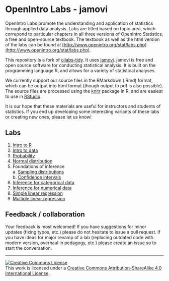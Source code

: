 OpenIntro Labs - jamovi
==============

OpenIntro Labs promote the understanding and application of statistics through 
applied data analysis. Labs are titled based on topic area, which correpond to 
particular chapters in all three versions of OpenIntro Statistics, a free and 
open-source textbook. The textbook as well as the html version of the labs can
be found at [http://www.openintro.org/stat/labs.php](http://www.openintro.org/stat/labs.php).

This repository is a fork of [oilabs-tidy](https://github.com/OpenIntroStat/oilabs-tidy). 
It uses [jamovi](https://www.jamovi.org/). jamovi is free and open source software for conducting statistical analysis. It is built on the programming language R, and allows for a variety of statistical analyses.

We currently support our source files in the RMarkdown (.Rmd) format, which can be output into
html format (though output to pdf is also possible). The source files are processed
using the [knitr](http://yihui.name/knitr/) package in R, and are easiest to use in [RStudio](https://www.rstudio.com/products/rstudio/download/).

It is our hope that these materials are useful for instructors and students of 
statistics.  If you end up developing some interesting variants of these labs or 
creating new ones, please let us know!

## Labs

1. [Intro to R](http://openintrostat.github.io/oilabs-jamovi/01_intro_to_jamovi/intro_to_jamovi.html)
2. [Intro to data](http://openintrostat.github.io/oilabs-jamovi/02_intro_to_data/intro_to_data.html)
4. [Probability](http://openintrostat.github.io/oilabs-jamovi/03_probability/probability.html)
3. [Normal distribution](http://openintrostat.github.io/oilabs-jamovi/04_normal_distribution/normal_distribution.html)
5. Foundations of inference  
  a. [Sampling distributions](https://openintro.shinyapps.io/sampling_distributions_jamovi)  
  b. [Confidence intervals](https://openintro.shinyapps.io/confidence_intervals_jamovi)
6. [Inference for categorical data](https://openintro.shinyapps.io/inf_for_categorical_data_jamovi)
7. [Inference for numerical data](http://openintrostat.github.io/oilabs-jamovi/07_inf_for_numerical_data/inf_for_numerical_data.html)
8. [Simple linear regression](http://openintrostat.github.io/oilabs-jamovi/08_simple_regression/simple_regression.html)
9. [Multiple linear regression](http://openintrostat.github.io/oilabs-jamovi/09_multiple_regression/multiple_regression.html)

## Feedback / collaboration

Your feedback is most welcomed! If you have suggestions for minor updates (fixing
typos, etc.) please do not hesitate to issue a pull request. If you have ideas for
major revamp of a lab (replacing outdated code with modern version, overhaul in 
pedagogy, etc.) please create an issue so to start the conversation.


* * *

<a rel="license" href="http://creativecommons.org/licenses/by-sa/4.0/"><img alt="Creative Commons License" style="border-width:0" src="https://i.creativecommons.org/l/by-sa/4.0/88x31.png" /></a><br />This work is licensed under a <a rel="license" href="http://creativecommons.org/licenses/by-sa/4.0/">Creative Commons Attribution-ShareAlike 4.0 International License</a>.


